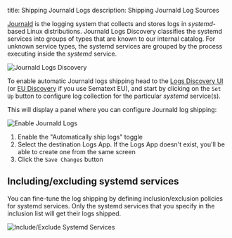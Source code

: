 title: Shipping Journald Logs
description: Shipping Journald Log Sources

[Journald](https://sematext.com/blog/journald-logging-tutorial/) is the logging system that collects and stores logs in _systemd_-based Linux distributions. Journald Logs Discovery classifies the systemd services into groups of types that are known to our internal catalog. For unknown service types, the systemd services are grouped by the process executing inside the _systemd_ service.

![Journald Logs Discovery](/docs/logs/discovery/images/journald-logs.png)

To enable automatic Journald logs shipping head to the [Logs Discovery UI](https://apps.sematext.com/ui/fleet-and-discovery/discovery/logs/) (or [EU Discovery](https://apps.eu.sematext.com/ui/fleet-and-discovery/discovery/logs/) if you use Sematext EU), and start by clicking on the `Set Up` button to configure log collection for the particular _systemd_ service(s).


This will display a panel where you can configure Journald log shipping:

![Enable Journald Logs](/docs/images/fleet/fnd-discovery-logs-journald.png)

1. Enable the "Automatically ship <group-name> logs" toggle
2. Select the destination Logs App. If the Logs App doesn't exist, you'll be able to create one from the same screen
3. Click the `Save Changes` button

## Including/excluding systemd services

You can fine-tune the log shipping by defining inclusion/exclusion policies for systemd services. Only the systemd services that you specify in the inclusion list will get their logs shipped.

![Include/Exclude Systemd Services](/docs/logs/discovery/images/journald-logs-rule-include-exclude.png)

